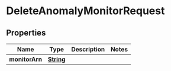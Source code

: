 

# DeleteAnomalyMonitorRequest


## Properties

| Name | Type | Description | Notes |
|------------ | ------------- | ------------- | -------------|
|**monitorArn** | [**String**](String.md) |  |  |



